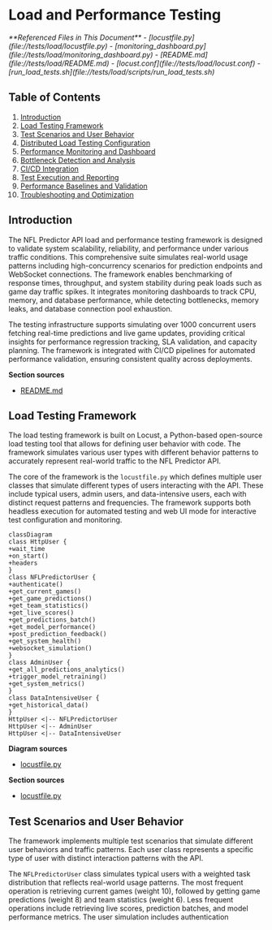 
# Load and Performance Testing

<cite>
**Referenced Files in This Document**   
- [locustfile.py](file://tests/load/locustfile.py)
- [monitoring_dashboard.py](file://tests/load/monitoring_dashboard.py)
- [README.md](file://tests/load/README.md)
- [locust.conf](file://tests/load/locust.conf)
- [run_load_tests.sh](file://tests/load/scripts/run_load_tests.sh)
</cite>

## Table of Contents
1. [Introduction](#introduction)
2. [Load Testing Framework](#load-testing-framework)
3. [Test Scenarios and User Behavior](#test-scenarios-and-user-behavior)
4. [Distributed Load Testing Configuration](#distributed-load-testing-configuration)
5. [Performance Monitoring and Dashboard](#performance-monitoring-and-dashboard)
6. [Bottleneck Detection and Analysis](#bottleneck-detection-and-analysis)
7. [CI/CD Integration](#cicd-integration)
8. [Test Execution and Reporting](#test-execution-and-reporting)
9. [Performance Baselines and Validation](#performance-baselines-and-validation)
10. [Troubleshooting and Optimization](#troubleshooting-and-optimization)

## Introduction

The NFL Predictor API load and performance testing framework is designed to validate system scalability, reliability, and performance under various traffic conditions. This comprehensive suite simulates real-world usage patterns including high-concurrency scenarios for prediction endpoints and WebSocket connections. The framework enables benchmarking of response times, throughput, and system stability during peak loads such as game day traffic spikes. It integrates monitoring dashboards to track CPU, memory, and database performance, while detecting bottlenecks, memory leaks, and database connection pool exhaustion.

The testing infrastructure supports simulating over 1000 concurrent users fetching real-time predictions and live game updates, providing critical insights for performance regression tracking, SLA validation, and capacity planning. The framework is integrated with CI/CD pipelines for automated performance validation, ensuring consistent quality across deployments.

**Section sources**
- [README.md](file://tests/load/README.md#L1-L332)

## Load Testing Framework

The load testing framework is built on Locust, a Python-based open-source load testing tool that allows for defining user behavior with code. The framework simulates various user types with different behavior patterns to accurately represent real-world traffic to the NFL Predictor API.

The core of the framework is the `locustfile.py` which defines multiple user classes that simulate different types of users interacting with the API. These include typical users, admin users, and data-intensive users, each with distinct request patterns and frequencies. The framework supports both headless execution for automated testing and web UI mode for interactive test configuration and monitoring.

```mermaid
classDiagram
class HttpUser {
+wait_time
+on_start()
+headers
}
class NFLPredictorUser {
+authenticate()
+get_current_games()
+get_game_predictions()
+get_team_statistics()
+get_live_scores()
+get_predictions_batch()
+get_model_performance()
+post_prediction_feedback()
+get_system_health()
+websocket_simulation()
}
class AdminUser {
+get_all_predictions_analytics()
+trigger_model_retraining()
+get_system_metrics()
}
class DataIntensiveUser {
+get_historical_data()
}
HttpUser <|-- NFLPredictorUser
HttpUser <|-- AdminUser
HttpUser <|-- DataIntensiveUser
```

**Diagram sources**
- [locustfile.py](file://tests/load/locustfile.py#L12-L362)

**Section sources**
- [locustfile.py](file://tests/load/locustfile.py#L12-L362)

## Test Scenarios and User Behavior

The framework implements multiple test scenarios that simulate different user behaviors and traffic patterns. Each user class represents a specific type of user with distinct interaction patterns with the API.

The `NFLPredictorUser` class simulates typical users with a weighted task distribution that reflects real-world usage patterns. The most frequent operation is retrieving current games (weight 10), followed by getting game predictions (weight 8) and team statistics (weight 6). Less frequent operations include retrieving live scores, prediction batches, and model performance metrics. The user simulation includes authentication